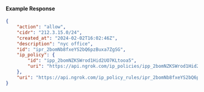 <!-- Code generated for API Clients. DO NOT EDIT. -->

#### Example Response

```json
{
	"action": "allow",
	"cidr": "212.3.15.0/24",
	"created_at": "2024-02-02T16:02:46Z",
	"description": "nyc office",
	"id": "ipr_2bomNb8fxeYS2bQ6pzBuxa7ZgSG",
	"ip_policy": {
		"id": "ipp_2bomNZKSWrod1Hid2UO7KLtooa5",
		"uri": "https://api.ngrok.com/ip_policies/ipp_2bomNZKSWrod1Hid2UO7KLtooa5"
	},
	"uri": "https://api.ngrok.com/ip_policy_rules/ipr_2bomNb8fxeYS2bQ6pzBuxa7ZgSG"
}
```
